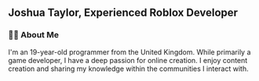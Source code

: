 ## Joshua Taylor, Experienced Roblox Developer
### 🧑‍💻 About Me
I'm an 19-year-old programmer from the United Kingdom. While primarily a game developer, I have a deep passion for online creation. I enjoy content creation and sharing my knowledge within the communities I interact with.
